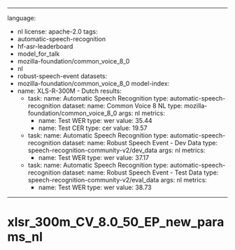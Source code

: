 
---
language:
- nl
license: apache-2.0
tags:
- automatic-speech-recognition
- hf-asr-leaderboard
- model_for_talk
- mozilla-foundation/common_voice_8_0
- nl
- robust-speech-event
datasets:
- mozilla-foundation/common_voice_8_0
model-index:
- name: XLS-R-300M - Dutch
  results:
  - task:
      name: Automatic Speech Recognition
      type: automatic-speech-recognition
    dataset:
      name: Common Voice 8 NL
      type: mozilla-foundation/common_voice_8_0
      args: nl
    metrics:
    - name: Test WER
      type: wer
      value: 35.44
    - name: Test CER
      type: cer
      value: 19.57
  - task:
      name: Automatic Speech Recognition
      type: automatic-speech-recognition
    dataset:
      name: Robust Speech Event - Dev Data
      type: speech-recognition-community-v2/dev_data
      args: nl
    metrics:
    - name: Test WER
      type: wer
      value: 37.17
  - task:
      name: Automatic Speech Recognition
      type: automatic-speech-recognition
    dataset:
      name: Robust Speech Event - Test Data
      type: speech-recognition-community-v2/eval_data
      args: nl
    metrics:
    - name: Test WER
      type: wer
      value: 38.73
---

# xlsr_300m_CV_8.0_50_EP_new_params_nl